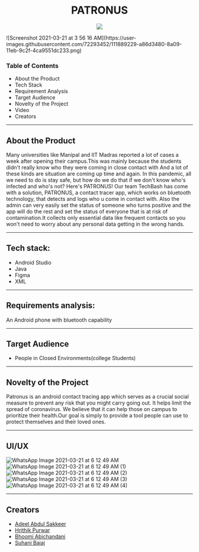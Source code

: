 <h1 align="center">
 PATRONUS
 </h1>
<p align="center">
<img src="![Screenshot 2021-03-21 at 3 56 16 AM](https://user-images.githubusercontent.com/72293452/111889226-9be8dc00-8a09-11eb-9e0a-66cee9b40b9b.png)
">
</p>
![Screenshot 2021-03-21 at 3 56 16 AM](https://user-images.githubusercontent.com/72293452/111889229-a86d3480-8a09-11eb-9c2f-4ca9551dc233.png)

### Table of Contents
* About the Product
* Tech Stack
* Requirement Analysis
* Target Audience
* Novelty of the Project
* Video
* Creators
__________
## About the Product
Many universities like Manipal and IIT Madras reported a lot of cases a week after opening their campus.This was mainly because the students didn't really know who they were coming in close contact with And a lot of these kinds are situation are coming up time and again. 
In this pandemic, all we need to do is stay safe, but how do we do that if we don't know who's infected and who's not?
Here's PATRONUS! 
Our team TechBash has come with a solution, PATRONUS, a contact tracer app, which works on bluetooth technology, that detects and logs who u come in contact with. Also the admin can very easily set the status of someone who turns positive and the app will do the rest and set the status of everyone that is at risk of contamination.It collects only essential data like frequent contacts so you won't need to worry about any personal data getting in the wrong hands. 
_________
## Tech stack:
* Android Studio
* Java
* Figma
* XML
____________
## Requirements analysis:
An Android phone with bluetooth capability
____________
## Target Audience
* People in Closed Environments(college Students)

________
## Novelty of the Project
Patronus is an android contact tracing app which serves as a crucial social measure to prevent any risk that you might carry going out. It helps limit the spread of coronavirus. We believe that it can help those on campus to prioritize their health.Our goal is simply to provide a tool people can use to protect themselves and their loved ones. 
_______
## UI/UX
![WhatsApp Image 2021-03-21 at 6 12 49 AM](https://user-images.githubusercontent.com/72293452/111890359-a194f080-8a0e-11eb-8784-0301868a8d72.jpeg)
![WhatsApp Image 2021-03-21 at 6 12 49 AM (1)](https://user-images.githubusercontent.com/72293452/111890360-a3f74a80-8a0e-11eb-81e4-7f2a37145501.jpeg)
![WhatsApp Image 2021-03-21 at 6 12 49 AM (2)](https://user-images.githubusercontent.com/72293452/111890362-a659a480-8a0e-11eb-81ae-1af70fbf1f21.jpeg)
![WhatsApp Image 2021-03-21 at 6 12 49 AM (3)](https://user-images.githubusercontent.com/72293452/111890364-a9549500-8a0e-11eb-908b-11308d4d3b77.jpeg)
![WhatsApp Image 2021-03-21 at 6 12 49 AM (4)](https://user-images.githubusercontent.com/72293452/111890366-aa85c200-8a0e-11eb-9fb8-7c75874c0f41.jpeg)


___
## Creators
* [Adeel Abdul Sakkeer](https://github.com/ade3l) 
* [Hrithik Purwar](https://github.com/hrithikpurwar)
* [Bhoomi Abichandani](https://github.com/bhoomi0242)
* [Suhani Bajaj](https://github.com/SuhaniBajaj-23)
